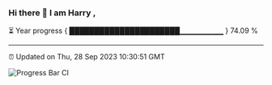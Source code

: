 ### Hi there 👋 I am Harry , 

⏳ Year progress { ██████████████████████▁▁▁▁▁▁▁▁ } 74.09 %

---

⏰ Updated on Thu, 28 Sep 2023 10:30:51 GMT

![Progress Bar CI](https://github.com/duykhang68/duykhang68/workflows/Progress%20Bar%20CI/badge.svg)

